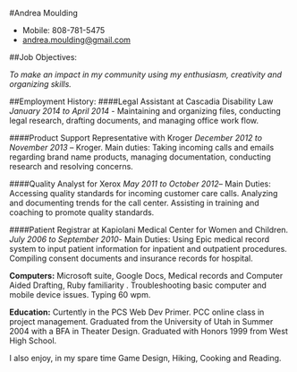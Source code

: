 #Andrea Moulding
- Mobile: 808-781-5475
- andrea.moulding@gmail.com

##Job Objectives:

*To make an impact in my community using my enthusiasm, creativity and organizing skills.*

##Employment History:
####Legal Assistant at Cascadia Disability Law
*January 2014 to April 2014* - Maintaining and organizing files, conducting legal research, drafting documents, and managing office work flow.

####Product Support Representative with Kroger
*December 2012 to November 2013* – Kroger. Main duties: Taking incoming calls and emails regarding brand name products, managing documentation, conducting research and resolving concerns. 

####Quality Analyst for Xerox
*May 2011 to October 2012*– Main Duties: Accessing quality standards for incoming customer care calls. Analyzing and documenting trends for the call center. Assisting in training and coaching to promote quality standards.

####Patient Registrar at Kapiolani Medical Center for Women and Children. 
*July 2006 to September 2010*- Main Duties: Using Epic medical record system to input patient information for inpatient and outpatient procedures. Compiling consent documents and insurance records for hospital.
  
**Computers:** Microsoft suite, Google Docs, Medical records and Computer Aided Drafting, Ruby familiarity . Troubleshooting basic computer and mobile device issues. Typing 60 wpm. 
   
**Education:** Curtently in the PCS Web Dev Primer.	PCC online class in project management. Graduated from the University of Utah in Summer 2004 with a BFA in Theater Design. Graduated with Honors 1999 from West High School. 

I also enjoy, in my spare time Game Design, Hiking, Cooking and Reading.	 
